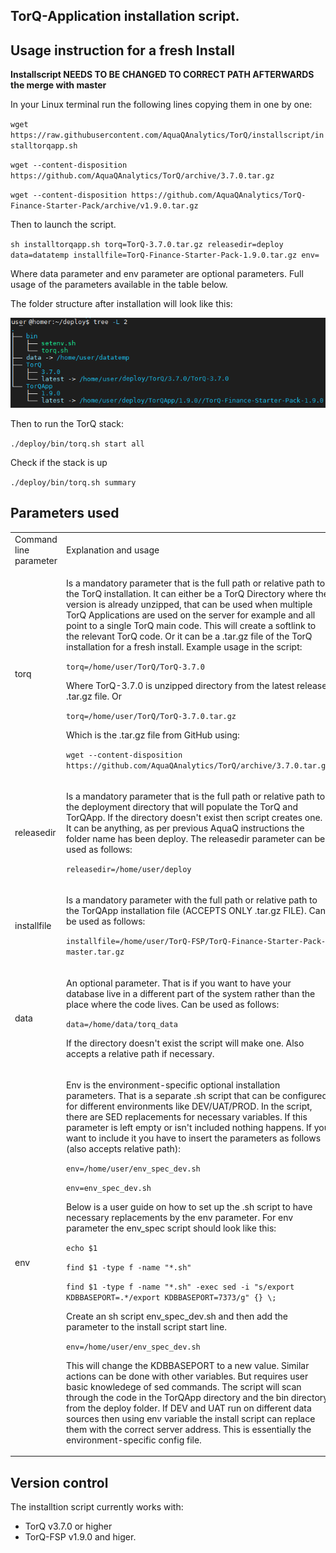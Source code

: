 ## TorQ-Application installation script. 


## Usage instruction for a fresh Install

**Installscript NEEDS TO BE CHANGED TO CORRECT PATH AFTERWARDS the merge with master**

In your Linux terminal run the following lines copying them in one by one:

`wget https://raw.githubusercontent.com/AquaQAnalytics/TorQ/installscript/installtorqapp.sh`

`wget --content-disposition https://github.com/AquaQAnalytics/TorQ/archive/3.7.0.tar.gz`

`wget --content-disposition https://github.com/AquaQAnalytics/TorQ-Finance-Starter-Pack/archive/v1.9.0.tar.gz`

Then to launch the script.

`sh installtorqapp.sh torq=TorQ-3.7.0.tar.gz releasedir=deploy data=datatemp installfile=TorQ-Finance-Starter-Pack-1.9.0.tar.gz env=`

Where data parameter and env parameter are optional parameters.
Full usage of the parameters available in the table below.

The folder structure after installation will look like this:

<center><img src="graphics/Installscript_folder_structure.png" width="600"></center>

Then to run the TorQ stack:

`./deploy/bin/torq.sh start all`

Check if the stack is up 

`./deploy/bin/torq.sh summary`



## Parameters used

<table>
<tr>
<td> Command line parameter </td> <td> Explanation and usage </td>
</tr>
<tr>
<td> torq </td>
<td>


Is a mandatory parameter that is the full path or relative path to the TorQ installation. It can either be a TorQ Directory where the version is already unzipped, that can be used when multiple TorQ Applications are used on the server for example and all point to a single TorQ main code. This will create a softlink to the relevant TorQ code. Or it can be a .tar.gz file of the TorQ installation for a fresh install. 
Example usage in the script:

`torq=/home/user/TorQ/TorQ-3.7.0`

Where TorQ-3.7.0 is unzipped directory from the latest release .tar.gz file. Or

`torq=/home/user/TorQ/TorQ-3.7.0.tar.gz` 

Which is the .tar.gz file from GitHub using:

`wget --content-disposition https://github.com/AquaQAnalytics/TorQ/archive/3.7.0.tar.gz`


</td>
</tr>
<tr>
<td> releasedir </td>
<td>

Is a mandatory parameter that is the full path or relative path to the deployment directory that will populate the TorQ and TorQApp. 
If the directory doesn't exist then script creates one. It can be anything, 
as per previous AquaQ instructions the folder name has been deploy. 
The releasedir parameter can be used as follows:

`releasedir=/home/user/deploy`

</td>
<tr>
<td> installfile </td>
<td>

Is a mandatory parameter with the full path or relative path to the TorQApp installation file (ACCEPTS ONLY .tar.gz FILE). 
Can be used as follows:

`installfile=/home/user/TorQ-FSP/TorQ-Finance-Starter-Pack-master.tar.gz`

</td>
</tr>
<tr>
<td> data </td>
<td>

An optional parameter. That is if you want to have your database live in a different part of the system rather than the place where the code lives. Can be used as follows:

`data=/home/data/torq_data`

If the directory doesn't exist the script will make one. Also accepts a relative path if necessary. 

</td>
</tr>
<tr>
<td> env </td>
<td>

Env is the environment-specific optional installation parameters. That is a separate .sh script that can be configured for different environments like DEV/UAT/PROD. In the script, there are SED replacements for necessary variables. If this parameter is left empty or isn't included nothing happens. If you want to include it you have to insert the parameters as follows (also accepts relative path):

`env=/home/user/env_spec_dev.sh` 

`env=env_spec_dev.sh`

Below is a user guide on how to set up the .sh script to have necessary replacements by the env parameter.
For env parameter the env_spec script should look like this:

`echo $1`

`find $1 -type f -name "*.sh"`

`find $1 -type f -name "*.sh" -exec sed -i "s/export KDBBASEPORT=.*/export KDBBASEPORT=7373/g" {} \;`

Create an sh script env_spec_dev.sh and then add the parameter to the install script start line. 

`env=/home/user/env_spec_dev.sh`

This will change the KDBBASEPORT to a new value.
Similar actions can be done with other variables.
But requires user basic knowledege of sed commands. 
The script will scan through the code in the TorQApp directory and the 
bin directory from the deploy folder. 
If DEV and UAT run on different data sources then using env variable the install script can replace them with the correct server address.
This is essentially the environment-specific config file.

</td>

</tr>
</table>

## Version control

The installtion script currently works with:
- TorQ v3.7.0 or higher
- TorQ-FSP v1.9.0 and higer. 






